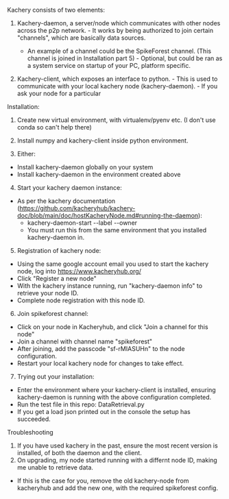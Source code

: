 Kachery consists of two elements:
  1. Kachery-daemon, a server/node which communicates with other nodes across the p2p network. 
    - It works by being authorized to join certain "channels", which are basically data sources.
      - An example of a channel could be the SpikeForest channel. (This channel is joined in Installation part 5)
    - Optional, but could be ran as a system service on startup of your PC, platform specific.

  2. Kachery-client, which exposes an interface to python.
    - This is used to communicate with your local kachery node (kachery-daemon).
    - If you ask your node for a particular 

Installation:

1. Create new virtual environment, with virtualenv/pyenv etc. (I don't use conda so can't help there)
2. Install numpy and kachery-client inside python environment.

3. Either:
  - Install kachery-daemon globally on your system
  - Install kachery-daemon in the environment created above

4. Start your kachery daemon instance:
  
  - As per the kachery documentation (https://github.com/kacheryhub/kachery-doc/blob/main/doc/hostKacheryNode.md#running-the-daemon):
    - kachery-daemon-start --label <WHATEVER YOU CHOOSE> --owner <YOUR GOOGLE ACCOUNT ID>
    - You must run this from the same environment that you installed kachery-daemon in.
  
5. Registration of kachery node:
  - Using the same google account email you used to start the kachery node, log into https://www.kacheryhub.org/
  - Click "Register a new node"
  - With the kachery instance running, run "kachery-daemon info" to retrieve your node ID.
  - Complete node registration with this node ID.

6. Join spikeforest channel:
  - Click on your node in Kacheryhub, and click "Join a channel for this node"
  - Join a channel with channel name "spikeforest"
  - After joining, add the passcode "sf-rMIASUHn" to the node configuration.
  - Restart your local kachery node for changes to take effect.

7. Trying out your installation:
  - Enter the environment where your kachery-client is installed, ensuring kachery-daemon is running with the above configuration completed.
  - Run the test file in this repo: DataRetrieval.py
  - If you get a load json printed out in the console the setup has succeeded.

Troubleshooting

1. If you have used kachery in the past, ensure the most recent version is installed, of both the daemon and the client.
2. On upgrading, my node started running with a differnt node ID, making me unable to retrieve data.
  - If this is the case for you, remove the old kachery-node from kacheryhub and add the new one, with the required spikeforest config.
